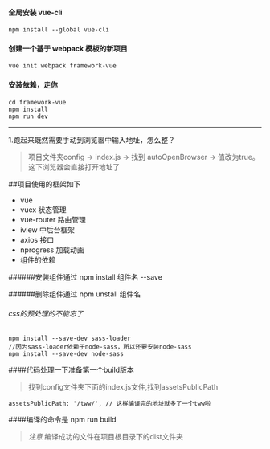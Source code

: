 #### 全局安装 vue-cli 
    npm install --global vue-cli
#### 创建一个基于 webpack 模板的新项目
    vue init webpack framework-vue
#### 安装依赖，走你
    cd framework-vue
    npm install
    npm run dev
    
------
1.跑起来既然需要手动到浏览器中输入地址，怎么整？
  >项目文件夹config -> index.js -> 找到 autoOpenBrowser -> 值改为true。这下浏览器会直接打开地址了

##项目使用的框架如下
- vue
- vuex 状态管理
- vue-router 路由管理
- iview 中后台框架
- axios 接口
- nprogress 加载动画
- 组件的依赖


######安装组件通过
    npm install 组件名 --save

######删除组件通过
    npm unstall 组件名

###### css的预处理的不能忘了
    npm install --save-dev sass-loader
    //因为sass-loader依赖于node-sass，所以还要安装node-sass
    npm install --save-dev node-sass
    
####代码处理一下准备第一个build版本
  >找到config文件夹下面的index.js文件,找到assetsPublicPath
 
    assetsPublicPath: '/tww/', // 这样编译完的地址就多了一个tww啦
####编译的命令是
    npm run build  

  > *注意* 编译成功的文件在项目根目录下的dist文件夹
